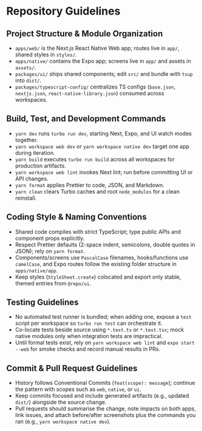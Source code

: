 # Repository Guidelines

## Project Structure & Module Organization

- `apps/web/` is the Next.js React Native Web app; routes live in `app/`, shared styles in `styles/`.
- `apps/native/` contains the Expo app; screens live in `app/` and assets in `assets/`.
- `packages/ui/` ships shared components; edit `src/` and bundle with `tsup` into `dist/`.
- `packages/typescript-config/` centralizes TS configs (`base.json`, `nextjs.json`, `react-native-library.json`) consumed across workspaces.

## Build, Test, and Development Commands

- `yarn dev` runs `turbo run dev`, starting Next, Expo, and UI watch modes together.
- `yarn workspace web dev` or `yarn workspace native dev` target one app during iteration.
- `yarn build` executes `turbo run build` across all workspaces for production artifacts.
- `yarn workspace web lint` invokes Next lint; run before committing UI or API changes.
- `yarn format` applies Prettier to code, JSON, and Markdown.
- `yarn clean` clears Turbo caches and root `node_modules` for a clean reinstall.

## Coding Style & Naming Conventions

- Shared code compiles with strict TypeScript; type public APIs and component props explicitly.
- Respect Prettier defaults (2-space indent, semicolons, double quotes in JSON); rely on `yarn format`.
- Components/screens use `PascalCase` filenames, hooks/functions use `camelCase`, and Expo routes follow the existing folder structure in `apps/native/app`.
- Keep styles (`StyleSheet.create`) colocated and export only stable, themed entries from `@repo/ui`.

## Testing Guidelines

- No automated test runner is bundled; when adding one, expose a `test` script per workspace so `turbo run test` can orchestrate it.
- Co-locate tests beside source using `*.test.ts` or `*.test.tsx`; mock native modules only when integration tests are impractical.
- Until formal tests exist, rely on `yarn workspace web lint` and `expo start --web` for smoke checks and record manual results in PRs.

## Commit & Pull Request Guidelines

- History follows Conventional Commits (`feat(scope): message`); continue the pattern with scopes such as `web`, `native`, or `ui`.
- Keep commits focused and include generated artifacts (e.g., updated `dist/`) alongside the source change.
- Pull requests should summarise the change, note impacts on both apps, link issues, and attach before/after screenshots plus the commands you ran (e.g., `yarn workspace native dev`).
